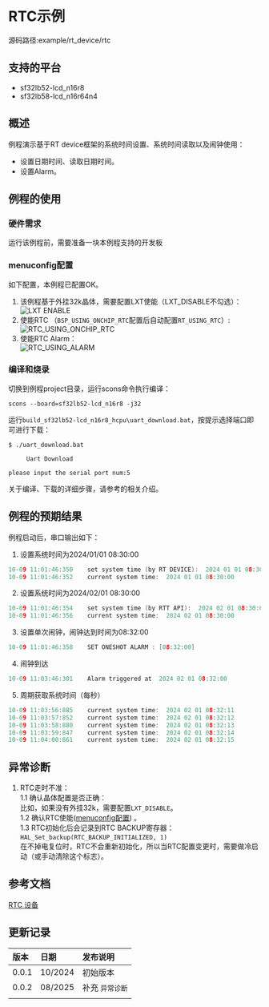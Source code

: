 # RTC示例
源码路径:example/rt_device/rtc
## 支持的平台
<!-- 支持哪些板子和芯片平台 -->
+ sf32lb52-lcd_n16r8
+ sf32lb58-lcd_n16r64n4

## 概述
<!-- 例程简介 -->
例程演示基于RT device框架的系统时间设置、系统时间读取以及闹钟使用：
+ 设置日期时间、读取日期时间。
+ 设置Alarm。

## 例程的使用
<!-- 说明如何使用例程，比如连接哪些硬件管脚观察波形，编译和烧写可以引用相关文档。
对于rt_device的例程，还需要把本例程用到的配置开关列出来，比如PWM例程用到了PWM1，需要在onchip菜单里使能PWM1 -->

### 硬件需求
运行该例程前，需要准备一块本例程支持的开发板

### menuconfig配置
如下配置，本例程已配置OK。
1. 该例程基于外挂32k晶体，需要配置LXT使能（LXT_DISABLE不勾选）：
![LXT ENABLE](./assets/mc_lxt_enable.png)
2. 使能RTC  （`BSP_USING_ONCHIP_RTC`配置后自动配置`RT_USING_RTC`）:
![RTC_USING_ONCHIP_RTC](./assets/mc_onchip_rtc_enable.png)
3. 使能RTC Alarm：  
![RTC_USING_ALARM](./assets/mc_rtc_using_alarm.png)

### 编译和烧录
切换到例程project目录，运行scons命令执行编译：
```
scons --board=sf32lb52-lcd_n16r8 -j32
```
运行`build_sf32lb52-lcd_n16r8_hcpu\uart_download.bat`，按提示选择端口即可进行下载：
```
$ ./uart_download.bat

     Uart Download

please input the serial port num:5
```
关于编译、下载的详细步骤，请参考[](/quickstart/get-started.md)的相关介绍。

## 例程的预期结果
<!-- 说明例程运行结果，比如哪几个灯会亮，会打印哪些log，以便用户判断例程是否正常运行，运行结果可以结合代码分步骤说明 -->
例程启动后，串口输出如下：
1. 设置系统时间为2024/01/01 08:30:00
```c
10-09 11:01:46:350    set system time (by RT DEVICE):  2024 01 01 08:30:00
10-09 11:01:46:352    current system time:  2024 01 01 08:30:00
```
2. 设置系统时间为2024/02/01 08:30:00
```c
10-09 11:01:46:354    set system time (by RTT API):  2024 02 01 08:30:00
10-09 11:01:46:356    current system time:  2024 02 01 08:30:00
```
3. 设置单次闹钟，闹钟达到时间为08:32:00
```c
10-09 11:01:46:358    SET ONESHOT ALARM : [08:32:00] 
```
4. 闹钟到达
```c
10-09 11:03:46:301    Alarm triggered at  2024 02 01 08:32:00
```
5. 周期获取系统时间（每秒）
```c
10-09 11:03:56:885    current system time:  2024 02 01 08:32:11
10-09 11:03:57:852    current system time:  2024 02 01 08:32:12
10-09 11:03:58:880    current system time:  2024 02 01 08:32:13
10-09 11:03:59:847    current system time:  2024 02 01 08:32:14
10-09 11:04:00:861    current system time:  2024 02 01 08:32:15
```

## 异常诊断

1. RTC走时不准：  
1.1 确认晶体配置是否正确：  
比如，如果没有外挂32k，需要配置`LXT_DISABLE`。  
1.2 确认RTC使能([menuconfig配置](#menuconfig配置)) 。  
1.3 RTC初始化后会记录到RTC BACKUP寄存器：  
`HAL_Set_backup(RTC_BACKUP_INITIALIZED, 1)`  
在不掉电复位时，RTC不会重新初始化，所以当RTC配置变更时，需要做冷启动（或手动清除这个标志）。

## 参考文档
<!-- 对于rt_device的示例，rt-thread官网文档提供的较详细说明，可以在这里添加网页链接，例如，参考RT-Thread的[RTC文档](https://www.rt-thread.org/document/site/#/rt-thread-version/rt-thread-standard/programming-manual/device/rtc/rtc) -->
[RTC 设备](https://www.rt-thread.org/document/site/#/rt-thread-version/rt-thread-standard/programming-manual/device/rtc/rtc)

## 更新记录
|版本 |日期   |发布说明 |
|:---|:---|:---|
|0.0.1 |10/2024 |初始版本 |
|0.0.2 |08/2025 |补充 `异常诊断`|
| | | |
